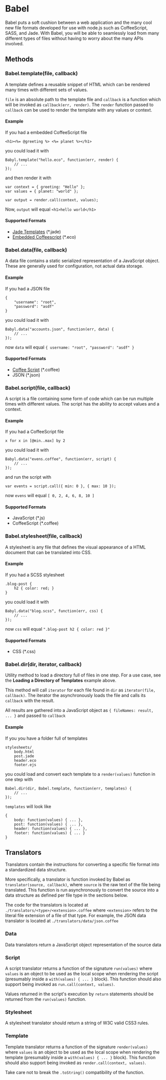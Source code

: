 # Babel

Babel puts a soft cushion between a web application and the many cool new 
file formats developed for use with node.js such as CoffeeScript, SASS, and 
Jade. With Babel, you will be able to seamlessly load from many different 
types of files without having to worry about the many APIs involved.

## Methods

### Babel.template(file, callback)

A template defines a reusable snippet of HTML which can be rendered many times
with different sets of values.

`file` is an absolute path to the template file and `callback` is a function 
which will be invoked as `callback(err, render)`. The `render` function passed
to `callback` can be used to render the template with any values or context.

#### Example

If you had a embedded CoffeeScript file

	<h1><%= @greeting %> <%= planet %></h1>
	
you could load it with

	Babyl.template("hello.eco", function(err, render) {
		// ...
	});
	
and then render it with

	var context = { greeting: "Hello" };
	var values = { planet: "world" };

	var output = render.call(context, values);
	
Now, `output` will equal `<h1>hello world</h1>`

#### Supported Formats

 + [Jade Templates](https://github.com/visionmedia/jade) (*.jade)
 + [Embedded Coffeescript](https://github.com/sstephenson/eco) (*.eco)

### Babel.data(file, callback)

A data file contains a static serialized representation of a JavaScript object.
These are generally used for configuration, not actual data storage.

#### Example

If you had a JSON file

	{
		"username": "root",
		"password": "asdf"
	}
	
you could load it with

	Babyl.data("accounts.json", function(err, data) {
		// ...
	});
	
now `data` will equal `{ username: "root", "password": "asdf" }`

#### Supported Formats

 + [Coffee Script](http://jashkenas.github.com/coffee-script/) (*.coffee)
 + JSON (*.json)

### Babel.script(file, callback)

A script is a file containing some form of code which can be run multiple times
with different values. The script has the ability to accept values and a context.

#### Example

If you had a CoffeeScript file

	x for x in [@min..max] by 2

you could load it with

	Babyl.data("evens.coffee", function(err, script) {
		// ...
	});

and run the script with

	var events = script.call({ min: 0 }, { max: 10 });
	
now `evens` will equal `[ 0, 2, 4, 6, 8, 10 ]`

#### Supported Formats

 + JavaScript (*.js)
 + CoffeeScript (*.coffee)

### Babel.stylesheet(file, callback)

A stylesheet is any file that defines the visual appearance of a HTML document
that can be translated into CSS.

#### Example

If you had a SCSS stylesheet

	.blog-post {
		h2 { color: red; }
	}
	
you could load it with

	Babyl.data("blog.scss", function(err, css) {
		// ...
	});
	
now `css` will equal `".blog-post h2 { color: red }"`

#### Supported Formats

 + CSS (*.css)



### Babel.dir(dir, iterator, callback)

Utility method to load a directory full of files in one step. For a use case,
see the **Loading a Directory of Templates** example above.

This method will call `iterator` for each file found in `dir` as 
`iterator(file, callback)`. The iterator the asynchronously loads the file and
calls its `callback` with the result.

All results are gathered into a JavaScript object as `{ fileNames: result, ... }`
and passed to `callback`

#### Example

If you you have a folder full of templates

	stylesheets/
		body.html
		post.jade
		header.eco
		footer.ejs
		
you could load and convert each template to a `render(values)` function in
one step with

	Babel.dir(dir, Babel.template, function(err, templates) {
		// ...
	});

`templates` will look like

	{
		body: function(values) { ... },
		post: function(values) { ... },
		header: function(values) { ... },
		footer: function(values) { ... }
	}

## Translators

Translators contain the instructions for converting a specific file format 
into a standardized data structure.

More specifically, a translator is function invoked by Babel as
`translator(source, callback)`, where `source` is the raw text of the file 
being translated. This function is run asynchronously to convert the source 
into a data structure as defined per file type in the sections below.

The code for the translators is located at 
`./translators/<type>/<extension>.coffee` where `<extension>` refers to the 
literal file extension of a file of that type. For example, the JSON data 
translator is located at `./translators/data/json.coffee`

### Data

Data translators return a JavaScript object representation of the source data

### Script

A script translator returns a function of the signature `run(values)`
where `values` is an object to be used as the local scope when rendering the 
script (presumably inside a `with(values) { ... }` block). This function
should also support being invoked as `run.call(context, values)`. 

Values returned in the script's execution by `return` statements should be 
returned from the `run(values)` function.

### Stylesheet

A stylesheet translator should return a string of W3C valid CSS3 rules.

### Template

Template translator returns a function of the signature `render(values)`
where `values` is an object to be used as the local scope when rendering the 
template (presumably inside a `with(values) { ... }` block). This function
should also support being invoked as `render.call(context, values)`.

Take care not to break the `.toString()` compatibility of the function.
